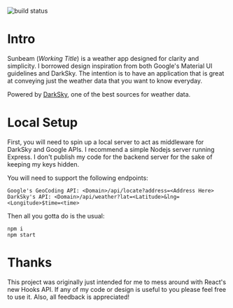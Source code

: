 ![build status](https://travis-ci.com/Tauag/Sunbeam.svg?branch=master)

# Intro

Sunbeam (_Working Title_) is a weather app designed for clarity and simplicity. I borrowed design inspiration from both Google's Material UI guidelines and DarkSky. The intention is to have an application that is great at conveying just the weather data that you want to know everyday.

Powered by [DarkSky](https://darksky.net), one of the best sources for weather data.

# Local Setup

First, you will need to spin up a local server to act as middleware for DarkSky and Google APIs. I recommend a simple Nodejs server running Express. I don't publish my code for the backend server for the sake of keeping my keys hidden.

You will need to support the following endpoints:

```
Google's GeoCoding API: <Domain>/api/locate?address=<Address Here>
DarkSky's API: <Domain>/api/weather?lat=<Latitude>&lng=<Longitude>$time=<time>
```

Then all you gotta do is the usual:

```
npm i
npm start
```

# Thanks

This project was originally just intended for me to mess around with React's new Hooks API. If any of my code or design is useful to you please feel free to use it. Also, all feedback is appreciated!
